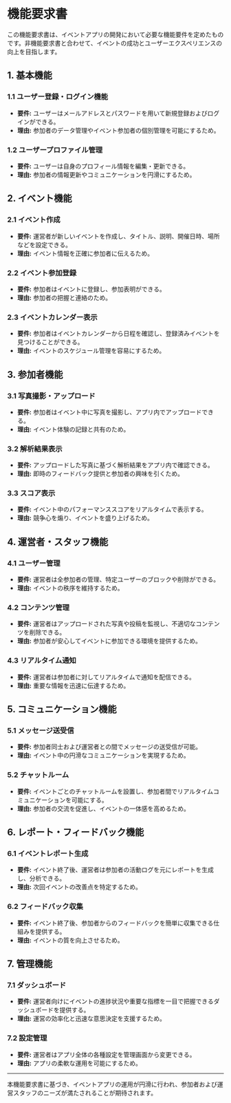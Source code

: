 # 機能要求書

この機能要求書は、イベントアプリの開発において必要な機能要件を定めたものです。非機能要求書と合わせて、イベントの成功とユーザーエクスペリエンスの向上を目指します。

## 1. 基本機能

### 1.1 ユーザー登録・ログイン機能
- **要件:** ユーザーはメールアドレスとパスワードを用いて新規登録およびログインができる。
- **理由:** 参加者のデータ管理やイベント参加者の個別管理を可能にするため。

### 1.2 ユーザープロファイル管理
- **要件:** ユーザーは自身のプロフィール情報を編集・更新できる。
- **理由:** 参加者の情報更新やコミュニケーションを円滑にするため。

## 2. イベント機能

### 2.1 イベント作成
- **要件:** 運営者が新しいイベントを作成し、タイトル、説明、開催日時、場所などを設定できる。
- **理由:** イベント情報を正確に参加者に伝えるため。

### 2.2 イベント参加登録
- **要件:** 参加者はイベントに登録し、参加表明ができる。
- **理由:** 参加者の把握と連絡のため。

### 2.3 イベントカレンダー表示
- **要件:** 参加者はイベントカレンダーから日程を確認し、登録済みイベントを見つけることができる。
- **理由:** イベントのスケジュール管理を容易にするため。

## 3. 参加者機能

### 3.1 写真撮影・アップロード
- **要件:** 参加者はイベント中に写真を撮影し、アプリ内でアップロードできる。
- **理由:** イベント体験の記録と共有のため。

### 3.2 解析結果表示
- **要件:** アップロードした写真に基づく解析結果をアプリ内で確認できる。
- **理由:** 即時のフィードバック提供と参加者の興味を引くため。

### 3.3 スコア表示
- **要件:** イベント中のパフォーマンススコアをリアルタイムで表示する。
- **理由:** 競争心を煽り、イベントを盛り上げるため。

## 4. 運営者・スタッフ機能

### 4.1 ユーザー管理
- **要件:** 運営者は全参加者の管理、特定ユーザーのブロックや削除ができる。
- **理由:** イベントの秩序を維持するため。

### 4.2 コンテンツ管理
- **要件:** 運営者はアップロードされた写真や投稿を監視し、不適切なコンテンツを削除できる。
- **理由:** 参加者が安心してイベントに参加できる環境を提供するため。

### 4.3 リアルタイム通知
- **要件:** 運営者は参加者に対してリアルタイムで通知を配信できる。
- **理由:** 重要な情報を迅速に伝達するため。

## 5. コミュニケーション機能

### 5.1 メッセージ送受信
- **要件:** 参加者同士および運営者との間でメッセージの送受信が可能。
- **理由:** イベント中の円滑なコミュニケーションを実現するため。

### 5.2 チャットルーム
- **要件:** イベントごとのチャットルームを設置し、参加者間でリアルタイムコミュニケーションを可能にする。
- **理由:** 参加者の交流を促進し、イベントの一体感を高めるため。

## 6. レポート・フィードバック機能

### 6.1 イベントレポート生成
- **要件:** イベント終了後、運営者は参加者の活動ログを元にレポートを生成し、分析できる。
- **理由:** 次回イベントの改善点を特定するため。

### 6.2 フィードバック収集
- **要件:** イベント終了後、参加者からのフィードバックを簡単に収集できる仕組みを提供する。
- **理由:** イベントの質を向上させるため。

## 7. 管理機能

### 7.1 ダッシュボード
- **要件:** 運営者向けにイベントの進捗状況や重要な指標を一目で把握できるダッシュボードを提供する。
- **理由:** 運営の効率化と迅速な意思決定を支援するため。

### 7.2 設定管理
- **要件:** 運営者はアプリ全体の各種設定を管理画面から変更できる。
- **理由:** アプリの柔軟な運用を可能にするため。

---

本機能要求書に基づき、イベントアプリの運用が円滑に行われ、参加者および運営スタッフのニーズが満たされることが期待されます。